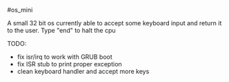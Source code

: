 #os_mini

A small 32 bit os currently able to accept some keyboard input and return it to the user.
Type "end" to halt the cpu

TODO:
- fix isr/irq to work with GRUB boot
- fix ISR stub to print proper exception 
- clean keyboard handler and accept more keys
